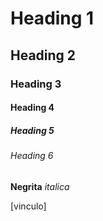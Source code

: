 # Heading 1
## Heading 2
### Heading 3
#### Heading 4
##### Heading 5
###### Heading 6


**Negrita**
*italica*

[vinculo]

